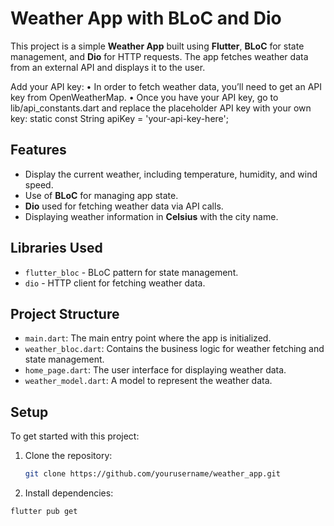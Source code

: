 # Weather App with BLoC and Dio

This project is a simple **Weather App** built using **Flutter**, **BLoC** for state management, and **Dio** for HTTP requests. The app fetches weather data from an external API and displays it to the user.

Add your API key:
	•	In order to fetch weather data, you’ll need to get an API key from OpenWeatherMap.
	•	Once you have your API key, go to lib/api_constants.dart and replace the placeholder API key with your own key:
 static const String apiKey = 'your-api-key-here';
## Features
- Display the current weather, including temperature, humidity, and wind speed.
- Use of **BLoC** for managing app state.
- **Dio** used for fetching weather data via API calls.
- Displaying weather information in **Celsius** with the city name.

## Libraries Used
- `flutter_bloc` - BLoC pattern for state management.
- `dio` - HTTP client for fetching weather data.

## Project Structure
- `main.dart`: The main entry point where the app is initialized.
- `weather_bloc.dart`: Contains the business logic for weather fetching and state management.
- `home_page.dart`: The user interface for displaying weather data.
- `weather_model.dart`: A model to represent the weather data.

## Setup

To get started with this project:

1. Clone the repository:
   ```bash
   git clone https://github.com/yourusername/weather_app.git
2.	Install dependencies:
   ```bash
   flutter pub get




   
